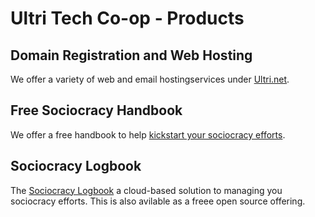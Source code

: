 # Ultri Tech Co-op - Products

## Domain Registration and Web Hosting

We offer a variety of web and email hostingservices under [Ultri.net](https://www.ultri.net/).

## Free Sociocracy Handbook

We offer a free handbook to help [kickstart your sociocracy efforts](https://handbook.opensociocracy.org/).

## Sociocracy Logbook

The [Sociocracy Logbook](https://logbook.opensociocracy.org/) a cloud-based solution to managing you sociocracy efforts. This is also avilable as a freee open source offering.
